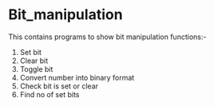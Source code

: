 # Bit_manipulation
This contains programs to show bit manipulation functions:-
1. Set bit
2. Clear bit
3. Toggle bit
4. Convert number into binary format
5. Check bit is set or clear
6. Find no of set bits
